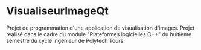 # VisualiseurImageQt
Projet de programmation d'une application de visualisation d'images. Projet réalisé dans le cadre du module "Plateformes logicielles C++" du huitième semestre du cycle ingénieur de Polytech Tours.
